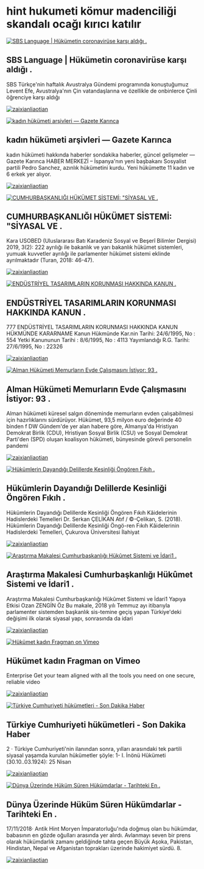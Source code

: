 # hint hukumeti kömur madenciliği skandalı ocağı kırıcı katılır
<a href="https://mnn.zoosnet.net/LR/Chatpre.aspx?id=MNN94995150&p=https://topgrinding.com/" target="_blank">![SBS Language | Hükümetin coronavirüse karşı aldığı .](https://github.com/technlg/images/blob/main/33.jpg)</a>
## SBS Language | Hükümetin coronavirüse karşı aldığı .
SBS Türkçe'nin haftalık Avustralya Gündemi programında konuştuğumuz Levent Efe, Avustralya'nın Çin vatandaşlarına ve özellikle de onbinlerce Çinli öğrenciye karşı aldığı 
<a href="https://mnn.zoosnet.net/LR/Chatpre.aspx?id=MNN94995150&p=https://topgrinding.com/" target="_blank"><img src="https://github.com/technlg/images/raw/main/chat11.jpg" alt="zaixianliaotian"/></a><a href="//whatsapp.shibangsoft.com/WhatsApp.php" ><img src="https://github.com/technlg/images/raw/main/chat11.png" alt=""></a>
<a href="https://mnn.zoosnet.net/LR/Chatpre.aspx?id=MNN94995150&p=https://topgrinding.com/" target="_blank">![kadın hükümeti arşivleri — Gazete Karınca](https://github.com/technlg/images/blob/main/49.jpg)</a>
## kadın hükümeti arşivleri — Gazete Karınca
kadın hükümeti hakkında haberler sondakika haberler, güncel gelişmeler — Gazete Karınca HABER MERKEZİ – İspanya'nın yeni başbakanı Sosyalist partili Pedro Sanchez, azınlık hükümetini kurdu. Yeni hükümette 11 kadın ve 6 erkek yer alıyor.
<a href="https://mnn.zoosnet.net/LR/Chatpre.aspx?id=MNN94995150&p=https://topgrinding.com/" target="_blank"><img src="https://github.com/technlg/images/raw/main/chat11.jpg" alt="zaixianliaotian"/></a><a href="//whatsapp.shibangsoft.com/WhatsApp.php" ><img src="https://github.com/technlg/images/raw/main/chat11.png" alt=""></a>
<a href="https://mnn.zoosnet.net/LR/Chatpre.aspx?id=MNN94995150&p=https://topgrinding.com/" target="_blank">![CUMHURBAŞKANLIĞI HÜKÜMET SİSTEMİ: "SİYASAL VE .](https://github.com/technlg/images/blob/main/57.jpg)</a>
## CUMHURBAŞKANLIĞI HÜKÜMET SİSTEMİ: "SİYASAL VE .
Kara USOBED (Uluslararası Batı Karadeniz Sosyal ve Beşerî Bilimler Dergisi) 2019, 3(2): 222 ayrılığı ile bakanlık ve yarı bakanlık hükümet sistemleri, yumuak kuvvetler ayrılığı ile parlamenter hükümet sistemi eklinde ayrılmaktadır (Turan, 2018: 46-47).
<a href="https://mnn.zoosnet.net/LR/Chatpre.aspx?id=MNN94995150&p=https://topgrinding.com/" target="_blank"><img src="https://github.com/technlg/images/raw/main/chat11.jpg" alt="zaixianliaotian"/></a><a href="//whatsapp.shibangsoft.com/WhatsApp.php" ><img src="https://github.com/technlg/images/raw/main/chat11.png" alt=""></a>
<a href="https://mnn.zoosnet.net/LR/Chatpre.aspx?id=MNN94995150&p=https://topgrinding.com/" target="_blank">![ENDÜSTRİYEL TASARIMLARIN KORUNMASI HAKKINDA KANUN .](https://github.com/technlg/images/blob/main/62.jpg)</a>
## ENDÜSTRİYEL TASARIMLARIN KORUNMASI HAKKINDA KANUN .
777 ENDÜSTRİYEL TASARIMLARIN KORUNMASI HAKKINDA KANUN HÜKMÜNDE KARARNAME Kanun Hükmünde Kar.nin Tarihi: 24/6/1995, No : 554 Yetki Kanununun Tarihi : 8/6/1995, No : 4113 Yayımlandığı R.G. Tarihi: 27/6/1995, No : 22326 
<a href="https://mnn.zoosnet.net/LR/Chatpre.aspx?id=MNN94995150&p=https://topgrinding.com/" target="_blank"><img src="https://github.com/technlg/images/raw/main/chat11.jpg" alt="zaixianliaotian"/></a><a href="//whatsapp.shibangsoft.com/WhatsApp.php" ><img src="https://github.com/technlg/images/raw/main/chat11.png" alt=""></a>
<a href="https://mnn.zoosnet.net/LR/Chatpre.aspx?id=MNN94995150&p=https://topgrinding.com/" target="_blank">![Alman Hükümeti Memurların Evde Çalışmasını İstiyor: 93 .](https://github.com/technlg/images/blob/main/46.jpg)</a>
## Alman Hükümeti Memurların Evde Çalışmasını İstiyor: 93 .
Alman hükümeti küresel salgın döneminde memurların evden çalışabilmesi için hazırlıklarını sürdürüyor. Hükümet, 93,5 milyon euro değerinde 40 binden f DW Gündem'de yer alan habere göre, Almanya'da Hristiyan Demokrat Birlik (CDU), Hristiyan Sosyal Birlik (CSU) ve Sosyal Demokrat Parti'den (SPD) oluşan koalisyon hükümeti, bünyesinde görevli personelin pandemi 
<a href="https://mnn.zoosnet.net/LR/Chatpre.aspx?id=MNN94995150&p=https://topgrinding.com/" target="_blank"><img src="https://github.com/technlg/images/raw/main/chat11.jpg" alt="zaixianliaotian"/></a><a href="//whatsapp.shibangsoft.com/WhatsApp.php" ><img src="https://github.com/technlg/images/raw/main/chat11.png" alt=""></a>
<a href="https://mnn.zoosnet.net/LR/Chatpre.aspx?id=MNN94995150&p=https://topgrinding.com/" target="_blank">![Hükümlerin Dayandığı Delillerde Kesinliği Öngören Fıkıh .](https://github.com/technlg/images/blob/main/27.jpg)</a>
## Hükümlerin Dayandığı Delillerde Kesinliği Öngören Fıkıh .
Hükümlerin Dayandığı Delillerde Kesinliği Öngören Fıkıh Kâidelerinin Hadislerdeki Temelleri Dr. Serkan ÇELİKAN Atıf / ©-Çelikan, S. (2018). Hükümlerin Dayandığı Delillerde Kesinliği Öngö-ren Fıkıh Kâidelerinin Hadislerdeki Temelleri, Çukurova Üniversitesi İlahiyat
<a href="https://mnn.zoosnet.net/LR/Chatpre.aspx?id=MNN94995150&p=https://topgrinding.com/" target="_blank"><img src="https://github.com/technlg/images/raw/main/chat11.jpg" alt="zaixianliaotian"/></a><a href="//whatsapp.shibangsoft.com/WhatsApp.php" ><img src="https://github.com/technlg/images/raw/main/chat11.png" alt=""></a>
<a href="https://mnn.zoosnet.net/LR/Chatpre.aspx?id=MNN94995150&p=https://topgrinding.com/" target="_blank">![Araştırma Makalesi Cumhurbaşkanlığı Hükûmet Sistemi ve İdari1 .](https://github.com/technlg/images/blob/main/4.jpg)</a>
## Araştırma Makalesi Cumhurbaşkanlığı Hükûmet Sistemi ve İdari1 .
Araştırma Makalesi Cumhurbaşkanlığı Hükûmet Sistemi ve İdari1 Yapıya Etkisi Ozan ZENGİN Öz Bu makale, 2018 yılı Temmuz ayı itibarıyla parlamenter sistemden başkanlık sis-temine geçiş yapan Türkiye'deki değişimi ilk olarak siyasal yapı, sonrasında da idari 
<a href="https://mnn.zoosnet.net/LR/Chatpre.aspx?id=MNN94995150&p=https://topgrinding.com/" target="_blank"><img src="https://github.com/technlg/images/raw/main/chat11.jpg" alt="zaixianliaotian"/></a><a href="//whatsapp.shibangsoft.com/WhatsApp.php" ><img src="https://github.com/technlg/images/raw/main/chat11.png" alt=""></a>
<a href="https://mnn.zoosnet.net/LR/Chatpre.aspx?id=MNN94995150&p=https://topgrinding.com/" target="_blank">![Hükümet kadın Fragman on Vimeo](https://github.com/technlg/images/blob/main/66.jpg)</a>
## Hükümet kadın Fragman on Vimeo
Enterprise Get your team aligned with all the tools you need on one secure, reliable video
<a href="https://mnn.zoosnet.net/LR/Chatpre.aspx?id=MNN94995150&p=https://topgrinding.com/" target="_blank"><img src="https://github.com/technlg/images/raw/main/chat11.jpg" alt="zaixianliaotian"/></a><a href="//whatsapp.shibangsoft.com/WhatsApp.php" ><img src="https://github.com/technlg/images/raw/main/chat11.png" alt=""></a>
<a href="https://mnn.zoosnet.net/LR/Chatpre.aspx?id=MNN94995150&p=https://topgrinding.com/" target="_blank">![Türkiye Cumhuriyeti hükümetleri - Son Dakika Haber](https://github.com/technlg/images/blob/main/49.jpg)</a>
## Türkiye Cumhuriyeti hükümetleri - Son Dakika Haber
2 · Türkiye Cumhuriyeti'nin ilanından sonra, yılları arasındaki tek partili siyasal yaşamda kurulan hükümetler şöyle: 1- I. İnönü Hükümeti (30.10..03.1924): 25 Nisan 
<a href="https://mnn.zoosnet.net/LR/Chatpre.aspx?id=MNN94995150&p=https://topgrinding.com/" target="_blank"><img src="https://github.com/technlg/images/raw/main/chat11.jpg" alt="zaixianliaotian"/></a><a href="//whatsapp.shibangsoft.com/WhatsApp.php" ><img src="https://github.com/technlg/images/raw/main/chat11.png" alt=""></a>
<a href="https://mnn.zoosnet.net/LR/Chatpre.aspx?id=MNN94995150&p=https://topgrinding.com/" target="_blank">![Dünya Üzerinde Hüküm Süren Hükümdarlar - Tarihteki En .](https://github.com/technlg/images/blob/main/50.jpg)</a>
## Dünya Üzerinde Hüküm Süren Hükümdarlar - Tarihteki En .
17/11/2018· Antik Hint Moryen İmparatorluğu'nda doğmuş olan bu hükümdar, babasının en gözde oğulları arasında yer alırdı. Avlanmayı seven bir prens olarak hükümdarlık zamanı geldiğinde tahta geçen Büyük Aşoka, Pakistan, Hindistan, Nepal ve Afganistan toprakları üzerinde hakimiyet sürdü. 8.
<a href="https://mnn.zoosnet.net/LR/Chatpre.aspx?id=MNN94995150&p=https://topgrinding.com/" target="_blank"><img src="https://github.com/technlg/images/raw/main/chat11.jpg" alt="zaixianliaotian"/></a><a href="//whatsapp.shibangsoft.com/WhatsApp.php" ><img src="https://github.com/technlg/images/raw/main/chat11.png" alt=""></a>
